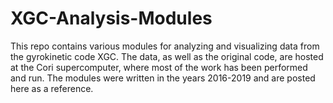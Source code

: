 # XGC-Analysis-Modules

This repo contains various modules for analyzing and visualizing data from the gyrokinetic code XGC. The data, as well as the original code,
are hosted at the Cori supercomputer, where most of the work has been performed and run. The modules were written in the years 2016-2019 and 
are posted here as a reference.
